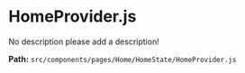 # HomeProvider.js
No description please add a description!

**Path:** `src/components/pages/Home/HomeState/HomeProvider.js` 

